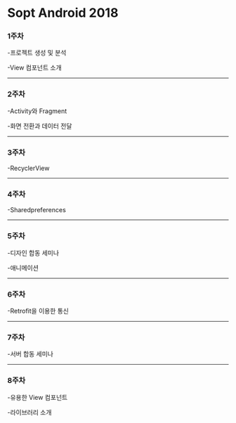 Sopt Android 2018
================

### 1주차

-프로젝트 생성 및 분석

-View 컴포넌트 소개

---------------

### 2주차

-Activity와 Fragment

-화면 전환과 데이터 전달

---------------

### 3주차

-RecyclerView

---------------

### 4주차

-Sharedpreferences

---------------

### 5주차

-디자인 합동 세미나

-애니메이션

---------------

### 6주차

-Retrofit을 이용한 통신

---------------

### 7주차

-서버 합동 세미나

---------------

### 8주차

-유용한 View 컴포넌트

-라이브러리 소개

